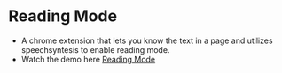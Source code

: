 # Reading Mode
- A chrome extension that lets you know the text in a page and utilizes speechsyntesis to enable reading mode. 
- Watch the demo here [Reading Mode](https://youtu.be/gpnzNPmLJfM)
